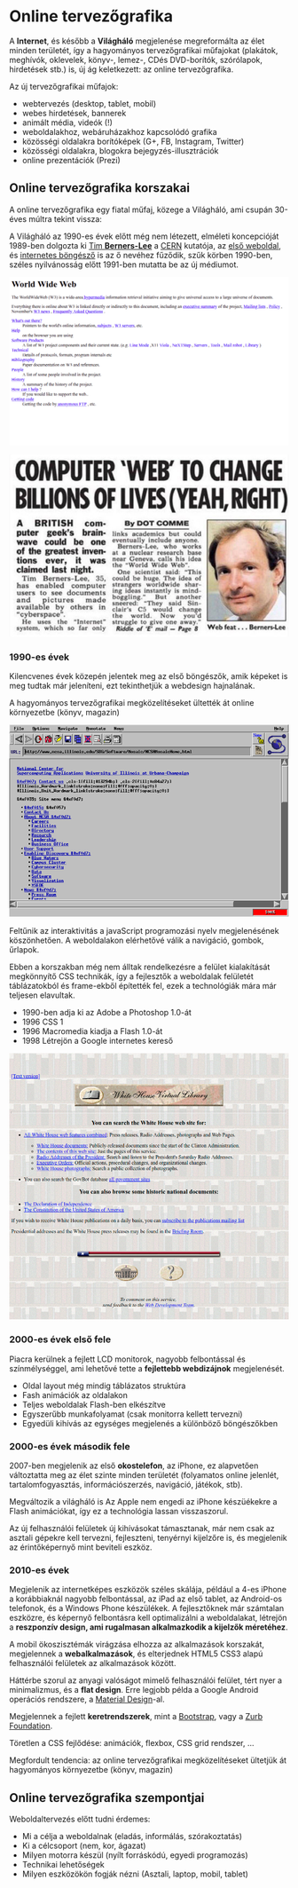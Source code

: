 # Online tervezőgrafika

A **Internet**, és később a **Világháló** megjelenése megreformálta az élet minden területét, így a hagyományos tervezőgrafikai műfajokat \(plakátok, meghívók, oklevelek, könyv-, lemez-, CDés DVD-borítók, szórólapok, hirdetések stb.\) is, új ág keletkezett: az online tervezőgrafika.

Az új tervezőgrafikai műfajok: 

* webtervezés \(desktop, tablet, mobil\)
* webes hirdetések, bannerek
* animált média, videók \(!\)
* weboldalakhoz, webáruházakhoz kapcsolódó grafika
* közösségi oldalakra borítóképek \(G+, FB, Instagram, Twitter\)
* közösségi oldalakra, blogokra bejegyzés-illusztrációk
* online prezentációk \(Prezi\)

## Online tervezőgrafika korszakai

A online tervezőgrafika egy fiatal műfaj, közege a Világháló, ami csupán 30-éves múltra tekint vissza:

A Világháló az 1990-es évek előtt még nem létezett, elméleti koncepcióját 1989-ben dolgozta ki [Tim **Berners-Lee**](https://twitter.com/timberners_lee) a [CERN](https://home.cern/) kutatója, az [első weboldal](http://info.cern.ch/hypertext/WWW/TheProject.html), és [internetes böngésző](http://line-mode.cern.ch/) is az ő nevéhez fűződik, szűk körben 1990-ben, széles nyilvánosság előtt 1991-ben mutatta be az új médiumot. 

![Az els&#x151; weboldal](../.gitbook/assets/first-web-page.png)

![Korabeli cikk r&#xE9;szlet a Web sz&#xFC;let&#xE9;s&#xE9;r&#x151;l.](../.gitbook/assets/www.jpg)

### 1990-es évek

Kilencvenes évek közepén jelentek meg az első böngészők, amik képeket is meg tudtak már jeleníteni, ezt tekinthetjük a webdesign hajnalának.

A hagyományos tervezőgrafikai megközelítéseket ültették át online környezetbe \(könyv, magazin\)

![Az els&#x151; grafikus felhaszn&#xE1;l&#xF3;i fel&#xFC;lettel \(GUI\) rendelkez&#x151; b&#xF6;ng&#xE9;sz&#x151;, a Mosaic.](../.gitbook/assets/mosaic.png)

Feltűnik az interaktivitás a javaScript programozási nyelv megjelenésének köszönhetően. A weboldalakon elérhetővé válik a navigáció, gombok, űrlapok.

Ebben a korszakban még nem álltak rendelkezésre a felület kialakítását megkönnyítő CSS technikák, így a fejlesztők a weboldalak felületét táblázatokból és frame-ekből építették fel, ezek a technológiák mára már teljesen elavultak.

* 1990-ben adja ki az Adobe a Photoshop 1.0-át
* 1996 CSS 1
* 1996 Macromedia kiadja a Flash 1.0-át
* 1998 Létrejön a Google internetes kereső

![A Feh&#xE9;r H&#xE1;z honlapja a kilencvenes &#xE9;vekben \(whitehouse.gov\)](../.gitbook/assets/white-house.png)

### 2000-es évek első fele

Piacra kerülnek a fejlett LCD monitorok, nagyobb felbontással és színmélységgel, ami lehetővé tette a **fejlettebb webdizájnok** megjelenését.

* Oldal layout még mindig táblázatos struktúra
* Fash animációk az oldalakon
* Teljes weboldalak Flash-ben elkészítve
* Egyszerűbb munkafolyamat \(csak monitorra kellett tervezni\) 
* Egyedüli kihívás az egységes megjelenés a különböző böngészőkben

### 2000-es évek második fele	

2007-ben megjelenik az első **okostelefon**, az iPhone, ez alapvetően változtatta meg az élet szinte minden területét \(folyamatos online jelenlét, tartalomfogyasztás, információszerzés, navigáció, játékok, stb\). 

Megváltozik a világháló is Az Apple nem engedi az iPhone készüékekre a Flash animációkat, így ez a technológia lassan visszaszorul. 

Az új felhasználói felületek új kihívásokat támasztanak, már nem csak az asztali gépekre kell tervezni, fejleszteni, tenyérnyi kijelzőre is, és megjelenik az érintőképernyő mint beviteli eszköz.

### 2010-es évek

Megjelenik az internetképes eszközök széles skálája, például a 4-es iPhone a korábbiaknál nagyobb felbontással, az iPad az első tablet, az Android-os telefonok, és a Windows Phone készülékek. A fejlesztőknek már számtalan eszközre, és képernyő felbontásra kell optimalizálni a weboldalakat, létrejön a **reszponzív design, ami rugalmasan alkalmazkodik a kijelzők méretéhez**. 

A mobil ökoszisztémák virágzása elhozza az alkalmazások korszakát, megjelennek a **webalkalmazások**, és elterjednek HTML5 CSS3 alapú felhasználói felületek az alkalmazások között.

Háttérbe szorul az anyagi valóságot mimelő felhasználói felület, tért nyer a minimalizmus, és a **flat design**. Erre legjobb példa a Google Android operációs rendszere, a [Material Design](https://material.io/design/)-al.

Megjelennek a fejlett **keretrendszerek**, mint a [Bootstrap](https://getbootstrap.com/), vagy a [Zurb Foundation](https://foundation.zurb.com/).

Töretlen a CSS fejlődése: animációk, flexbox, CSS grid rendszer, …

Megfordult tendencia: az online tervezőgrafikai megközelítéseket ültetjük át hagyományos környezetbe \(könyv, magazin\)

## Online tervezőgrafika szempontjai

Weboldaltervezés előtt tudni érdemes:

* Mi a célja a weboldalnak \(eladás, informálás, szórakoztatás\)
* Ki a célcsoport \(nem, kor, ágazat\)
* Milyen motorra készül \(nyílt forráskódú, egyedi programozás\)
* Technikai lehetőségek
* Milyen eszközökön fogják nézni \(Asztali, laptop, mobil, tablet\)



